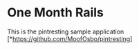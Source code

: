 # One Month Rails

This is the pintresting sample application 
[*https://github.com/MoofOsbo/pintresting]

